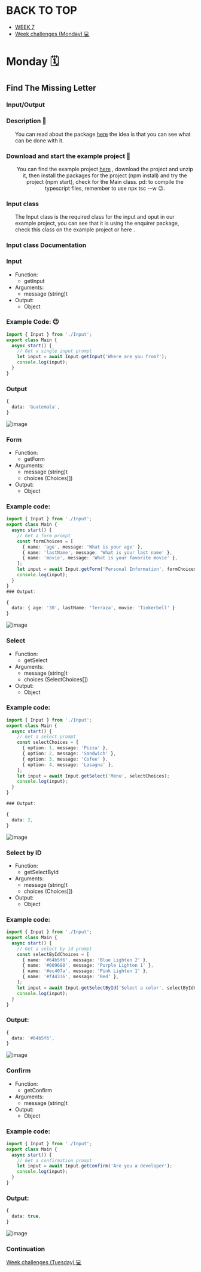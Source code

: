 # BACK TO TOP
<ul>
<li><a href="https://github.com/Lesdith/core-code-from-scratch-readme/blob/main/Weeks/Week%207%20Typescript/Week%207.md"> WEEK 7 </a> </li>
<li><a href="https://github.com/Lesdith/core-code-from-scratch-readme/blob/main/Weeks/Week%207%20Typescript/Week%20challenges%20(Monday).md"> Week challenges (Monday) 💻 </a> </li>
</ul>

# Monday 🗓️
## Find The Missing Letter

### Input/Output

### Description 📖
<ul>
  You can read about the package <a href="https://www.npmjs.com/package/enquirer">here</a> the idea is that you can see what can be done with it.
</ul>

### Download and start the example project 📖
<ul>
  <center>
  You can find the example project <a href="https://github.com/corecodeio/devguide-from-scratch-2022-   02/blob/main/src/technologies/2022/week07/exercises/e00/desc/assets/inout.zip">here</a> , download the project and unzip it, then install the packages for the project (npm install) and try the project (npm start), check for the Main class. pd: to compile the typescript files, remember to use npx tsc --w 😉.
  </center>
</ul>

###  Input class 
<ul> 
    The Input class is the required class for the input and oput in our example project, you can see that it is using the enquirer package, check this class on the example project or <a href"https://github.com/corecodeio/devguide-from-scratch-2022-02/blob/main/src/technologies/2022/week07/exercises/e00/desc/assets/Input.ts"> here </a>.
</ul>

###  Input class Documentation
### Input
<ul> 
  <li>
    Function: 
    <ul>
      <li> 
      getInput
      </li>
    </ul>
  </li>
  <li>
  Arguments: 
    <ul>
      <li> 
     message (string)t
      </li>
    </ul>
  </li>
   <li>
  Output: 
    <ul>
      <li> 
        Object
      </li>
    </ul>
  </li>
</ul> 



### Example Code: 😉
```Typescript
import { Input } from './Input';
export class Main {
  async start() {
    // Get a single input prompt
    let input = await Input.getInput('Where are you from?');
    console.log(input);
  }
}
```
### Output

```Typescript
{
  data: 'Guatemala',
}
```

![image](https://github.com/Lesdith/core-code-from-scratch-readme/blob/main/Weeks/Week%207%20Typescript/Guatemala.gif)


### Form
<ul> 
  <li>
    Function: 
    <ul>
      <li> 
      getForm
      </li>
    </ul>
  </li>
  <li>
  Arguments: 
    <ul>
      <li> 
     message (string)t
      </li>
      <li> 
        choices (Choices[])
      </li>
    </ul>
  </li>
   <li>
  Output: 
    <ul>
      <li> 
        Object
      </li>
    </ul>
  </li>
</ul>

### Example code:
```typescript 
import { Input } from './Input';
export class Main {
  async start() {
    // Get a form prompt
    const formChoices = [
      { name: 'age', message: 'What is your age' },
      { name: 'lastName', message: 'What is your last name' },
      { name: 'movie', message: 'What is your favorite movie' },
    ];
    let input = await Input.getForm('Personal Information', formChoices);
    console.log(input);
  }
}
### Output:

```

```Typescript 
{
  data: { age: '30', lastName: 'Terraza', movie: 'Tinkerbell' }
}
```

![image](https://github.com/Lesdith/core-code-from-scratch-readme/blob/main/Weeks/Week%207%20Typescript/Information.gif)


### Select
<ul> 
  <li>
    Function: 
    <ul>
      <li> 
      getSelect
      </li>
    </ul>
  </li>
  <li>
  Arguments: 
    <ul>
      <li> 
     message (string)t
      </li>
      <li> 
        choices (SelectChoices[])
      </li>
    </ul>
  </li>
   <li>
  Output: 
    <ul>
      <li> 
        Object
      </li>
    </ul>
  </li>
</ul>

### Example code:
```typescript 
import { Input } from './Input';
export class Main {
  async start() {
    // Get a select prompt
    const selectChoices = [
      { option: 1, message: 'Pizza' },
      { option: 2, message: 'Sandwich' },
      { option: 3, message: 'Cofee' },
      { option: 4, message: 'Lasagna' },
    ];
    let input = await Input.getSelect('Menu', selectChoices);
    console.log(input);
  }
}

### Output:
```

```Typescript 
{
  data: 2,
}
```

![image](https://github.com/Lesdith/core-code-from-scratch-readme/blob/main/Weeks/Week%207%20Typescript/Menu.gif)



### Select by ID
<ul> 
  <li>
    Function: 
    <ul>
      <li> 
      getSelectById
      </li>
    </ul>
  </li>
  <li>
  Arguments: 
    <ul>
      <li> 
     message (string)t
      </li>
      <li> 
        choices (Choices[])
      </li>
    </ul>
  </li>
   <li>
  Output: 
    <ul>
      <li> 
        Object
      </li>
    </ul>
  </li>
</ul>

### Example code:
```typescript 
import { Input } from './Input';
export class Main {
  async start() {
    // Get a select by id prompt
    const selectByIdChoices = [
      { name: '#64b5f6', message: 'Blue Lighten 2' },
      { name: '#009688', message: 'Purple Lighten 1' },
      { name: '#ec407a', message: 'Pink Lighten 1' },
      { name: '#f44336', message: 'Red' },
    ];
    let input = await Input.getSelectById('Select a color', selectByIdChoices);
    console.log(input);
  }
}
```
 ### Output:
```Typescript 
{
  data: '#64b5f6',
}
```

![image](https://github.com/Lesdith/core-code-from-scratch-readme/blob/main/Weeks/Week%207%20Typescript/Color.gif)



### Confirm
<ul> 
  <li>
    Function: 
    <ul>
      <li> 
      getConfirm
      </li>
    </ul>
  </li>
  <li>
  Arguments: 
    <ul>
      <li> 
     message (string)t
      </li>
    </ul>
  </li>
   <li>
  Output: 
    <ul>
      <li> 
        Object
      </li>
    </ul>
  </li>
</ul>

### Example code:
```typescript 
import { Input } from './Input';
export class Main {
  async start() {
    // Get a confirmation prompt
    let input = await Input.getConfirm('Are you a developer');
    console.log(input);
  }
}
```
 ### Output:
```Typescript 
{
  data: true,
}
```

![image](https://github.com/Lesdith/core-code-from-scratch-readme/blob/main/Weeks/Week%207%20Typescript/Developer.gif)


### Continuation

<a href="https://github.com/Lesdith/core-code-from-scratch-readme/blob/main/Weeks/Week%207%20Typescript/Week%20challenges%20(Tuesday).md"> Week challenges (Tuesday) 💻
</a>
